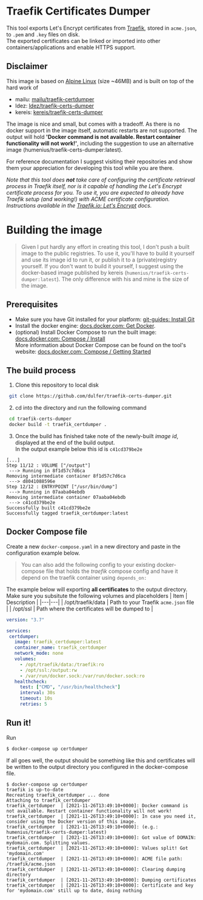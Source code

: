 # Traefik Certificates Dumper
This tool exports Let's Encrypt certificates from [Traefik](https://github.com/traefik/traefik), stored in `acme.json`, to  `.pem` and `.key` files on disk.  
The exported certificates can be linked or imported into other containers/applications and enable HTTPS support.

## Disclaimer
This image is based on [Alpine Linux](https://github.com/alpinelinux) (size ~46MB) and is built on top of the hard work of   
 * mailu: [mailu/traefik-certdumper](https://hub.docker.com/r/mailu/traefik-certdumper)
 * ldez: [ldez/traefik-certs-dumper](https://github.com/ldez/traefik-certs-dumper)
 * kereis: [kereis/traefik-certs-dumper](https://github.com/kereis/traefik-certs-dumper/)

The image is nice and small, but comes with a tradeoff. As there is no docker support in the image itself, automatic restarts are not supported. The output will hold __'Docker command is not available. Restart container functionality will not work!'__, including the suggestion to use an alternative image (humenius/traefik-certs-dumper:latest).

For reference documentation I suggest visiting their repositories and show them your appreciation for developing this tool while you are there.

*Note that this tool does __not__ take care of configuring the certificate retrieval process in Traefik itself, nor is it capable of handling the Let's Encrypt certificate process for you. To use it, you are expected to already have Traefik setup (and working!) with ACME certificate configuration. Instructions available in the [Traefik.io: Let's Encrypt](https://doc.traefik.io/traefik/https/acme/) docs.*
 
# Building the image
  > Given I put hardly any effort in creating this tool, I don't push a built image to the public registries. To use it, you'll have to build it yourself and use its image id to run it, or publish it to a (private)registry yourself. If you don't want to build it yourself, I suggest using the docker-based image published by kereis (```humenius/traefik-certs-dumper:latest```). The only difference with his and mine is the size of the image.

## Prerequisites
* Make sure you have Git installed for your platform: [git-guides: Install Git](https://github.com/git-guides/install-git)  
* Install the docker engine: [docs.docker.com: Get Docker](https://docs.docker.com/get-docker/).  
* (optional) Install Docker Compose to run the built image: [docs.docker.com: Compose / Install](https://docs.docker.com/compose/install/)   
More information about Docker Compose can be found on the tool's website: [docs.docker.com: Compose / Getting Started](https://docs.docker.com/compose/gettingstarted/)

## The build process
1. Clone this repository to local disk  
```bash
 git clone https://github.com/dulfer/traefik-certs-dumper.git
```
2. cd into the directory and run the following command
```bash
 cd traefik-certs-dumper  
 docker build -t traefik_certdumper .
```

3. Once the build has finished take note of the newly-built _image id_, displayed at the end of the build output.  
In the output example below this id is ```c41cd379be2e```
```docker
[...]
Step 11/12 : VOLUME ["/output"]
 ---> Running in 8f1d57c7d6ca
Removing intermediate container 8f1d57c7d6ca
 ---> d8041088596e
Step 12/12 : ENTRYPOINT ["/usr/bin/dump"]
 ---> Running in 07aaba04ebdb
Removing intermediate container 07aaba04ebdb
 ---> c41cd379be2e
Successfully built c41cd379be2e
Successfully tagged traefik_certdumper:latest
```

## Docker Compose file
Create a new ```docker-compose.yaml``` in a new directory and paste in the configuration example below.  
> You can also add the following config to your existing docker-compose file that holds the _traefik_ compose config and have it depend on the traefik container using ```depends_on:```

The example below will exporting __all certificates__ to the output directory.  
Make sure you subsitute the following volumes and placeholders
| Item | Description |
|---|---|
| /opt/traefik/data | Path to your Traefik ```acme.json``` file | 
| /opt/ssl | Path where the certificates will be dumped to |

 ```yaml
version: "3.7"

services:
  certdumper:
    image: traefik_certdumper:latest
    container_name: traefik_certdumper
    network_mode: none
    volumes:
      - /opt/traefik/data:/traefik:ro
      - /opt/ssl:/output:rw
      - /var/run/docker.sock:/var/run/docker.sock:ro
    healthcheck:
      test: ["CMD", "/usr/bin/healthcheck"]
      interval: 30s
      timeout: 10s
      retries: 5
 ```

## Run it!
Run
```bash
$ docker-compose up certdumper
```
If all goes well, the output should be something like this and certificates will be written to the output directory you configured in the docker-compose file.
```
$ docker-compose up certdumper
traefik is up-to-date
Recreating traefik_certdumper ... done
Attaching to traefik_certdumper
traefik_certdumper  | [2021-11-26T13:49:10+0000]: Docker command is not available. Restart container functionality will not work!
traefik_certdumper  | [2021-11-26T13:49:10+0000]: In case you need it, consider using the Docker version of this image.
traefik_certdumper  | [2021-11-26T13:49:10+0000]: (e.g.: humenius/traefik-certs-dumper:latest)
traefik_certdumper  | [2021-11-26T13:49:10+0000]: Got value of DOMAIN: mydomain.com. Splitting values.
traefik_certdumper  | [2021-11-26T13:49:10+0000]: Values split! Got 'mydomain.com'
traefik_certdumper  | [2021-11-26T13:49:10+0000]: ACME file path: /traefik/acme.json
traefik_certdumper  | [2021-11-26T13:49:10+0000]: Clearing dumping directory
traefik_certdumper  | [2021-11-26T13:49:10+0000]: Dumping certificates
traefik_certdumper  | [2021-11-26T13:49:10+0000]: Certificate and key for 'mydomain.com' still up to date, doing nothing
```